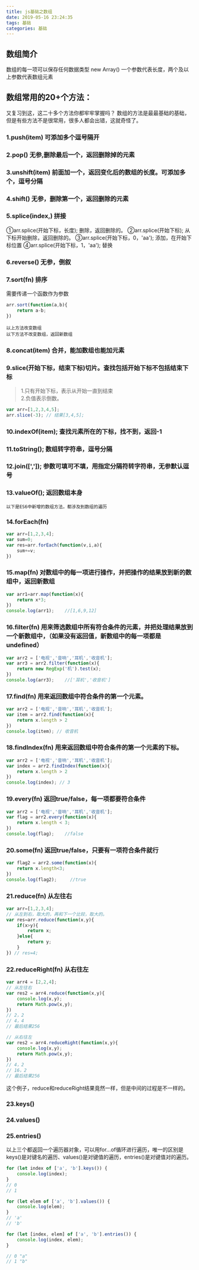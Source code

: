 ```yaml
---
title: js基础之数组
date: 2019-05-16 23:24:35
tags: 基础
categories: 基础
---
```


## 数组简介
数组的每一项可以保存任何数据类型
new Array() 一个参数代表长度，两个及以上参数代表数组元素
## 数组常用的20+个方法：
又复习到这，这二十多个方法你都牢牢掌握吗？
数组的方法是最最基础的基础，但是有些方法不是很常用，很多人都会出错，这就奇怪了。

### 1.push(item) 可添加多个逗号隔开
### 2.pop() 无参,删除最后一个，返回删除掉的元素
### 3.unshift(item) 前面加一个，返回变化后的数组的长度。可添加多个，逗号分隔
### 4.shift() 无参，删除第一个，返回删除的元素
### 5.splice(index,) 拼接
①arr.splice(开始下标，长度); 删除，返回删除的。
②arr.splice(开始下标);  从下标开始删除，返回删除的。
③arr.splice(开始下标，0，'aa'); 添加，在开始下标位置
④arr.splice(开始下标，1，'aa'); 替换
### 6.reverse() 无参，倒叙
### 7.sort(fn) 排序
需要传递一个函数作为参数
```js
arr.sort(function(a,b){
    return a-b;
})
```


`以上方法改变数组`<br>
`以下方法不改变数组，返回新数组`

### 8.concat(item) 合并，能加数组也能加元素
### 9.slice(开始下标，结束下标)切片。查找包括开始下标不包括结束下标
> 1.只有开始下标，表示从开始一直到结束<br>2.负值表示倒数。

```js
var arr=[1,2,3,4,5];
arr.slice(-3); // 结果[3,4,5];
```

### 10.indexOf(item); 查找元素所在的下标，找不到，返回-1
### 11.toString(); 数组转字符串，逗号分隔
### 12.join([',']); 参数可填可不填，用指定分隔符转字符串，无参默认逗号
### 13.valueOf(); 返回数组本身

`以下是ES6中新增的数组方法，都涉及到数组的遍历`
### 14.forEach(fn)

```js
var arr=[1,2,3,4];
var sum=0;
var res=arr.forEach(function(v,i,a){
    sum+=v;
})
```

### 15.map(fn) 对数组中的每一项进行操作，并把操作的结果放到新的数组中，返回新数组

```js
var arr1=arr.map(function(x){
    return x*3;
})
console.log(arr1);    //[1,6,9,12]
```

### 16.filter(fn) 用来筛选数组中所有符合条件的元素，并把处理结果放到一个新数组中，（如果没有返回值，新数组中的每一项都是undefined）

```js
var arr2 = ['电视','音响','耳机','收音机'];
var arr3 = arr2.filter(function(x){
    return new RegExp('机').test(x);
})
console.log(arr3);    //['耳机','收音机']
```

### 17.find(fn) 用来返回数组中符合条件的第一个元素。
```js
var arr2 = ['电视','音响','耳机','收音机'];
var item = arr2.find(function(x){
    return x.length > 2
})
console.log(item); // 收音机
```
### 18.findIndex(fn) 用来返回数组中符合条件的第一个元素的下标。
```js
var arr2 = ['电视','音响','耳机','收音机'];
var index = arr2.findIndex(function(x){
    return x.length > 2
})
console.log(index); // 3
```
### 19.every(fn) 返回true/false，每一项都要符合条件
```js
var arr2 = ['电视','音响','耳机','收音机'];
var flag = arr2.every(function(x){
    return x.length < 3;
})
console.log(flag);    //false
```
### 20.some(fn) 返回true/false，只要有一项符合条件就行
```js
var flag2 = arr2.some(function(x){
    return x.length<3;
})
console.log(flag2);     //true
```

### 21.reduce(fn) 从左往右
```js
var arr=[1,2,3,4];
// 从左到右，取大的，再和下一个比较，取大的。
var res=arr.reduce(function(x,y){
    if(x>y){
        return x;
    }else{
        return y;
    }
}) // res=4;
```
### 22.reduceRight(fn) 从右往左
```js
var arr4 = [2,2,4];
// 从左往右
var res2 = arr4.reduce(function(x,y){
    console.log(x,y);
    return Math.pow(x,y);
})
// 2，2
// 4，4
// 最后结果256

// 从右往左
var res2 = arr4.reduceRight(function(x,y){
    console.log(x,y);
    return Math.pow(x,y);
})
// 4，2
// 16，2
// 最后结果256
```
这个例子，reduce和reduceRight结果竟然一样，但是中间的过程是不一样的。
### 23.keys() 
### 24.values() 
### 25.entries() 
以上三个都返回一个遍历器对象，可以用for...of循环进行遍历，唯一的区别是keys()是对键名的遍历、values()是对键值的遍历，entries()是对键值对的遍历。
```js
for (let index of ['a', 'b'].keys()) {
    console.log(index);
}
// 0
// 1

for (let elem of ['a', 'b'].values()) {
    console.log(elem);
}
// 'a'
// 'b'

for (let [index, elem] of ['a', 'b'].entries()) {
    console.log(index, elem);
}

// 0 "a"
// 1 "b"
```
